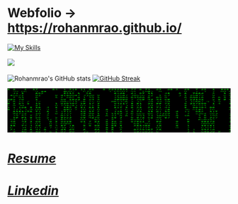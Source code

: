 # Webfolio -> https://rohanmrao.github.io/

[![My Skills](https://skillicons.dev/icons?i=py,js,matlab,cs,nodejs,flask,aws,azure,terraform,ros,tensorflow,git,bitbucket,docker,linux)](https://skillicons.dev)<br><br>
![](https://komarev.com/ghpvc/?username=Rohanmrao&color=green)<br><br>
![Rohanmrao's GitHub stats](https://github-readme-stats.vercel.app/api?username=Rohanmrao&show=reviews,prs_merged,prs_merged_percentage&show_icons=true&theme=chartreuse-dark&rank_icon=github) 
[![GitHub Streak](https://streak-stats.demolab.com?user=Rohanmrao&theme=chartreuse-dark&card_width=370)](https://git.io/streak-stats)
<!--[![Top Langs](https://readme-stats.clckblog.space/api/top-langs/?username=Rohanmrao&layout=donut&show_icons=true&theme=chartreuse-dark)](https://github.com/Rohanmrao/github-readme-stats)-->
<img src="https://github.com/Rohanmrao/Rohanmrao/blob/main/matrix_4.gif" width="1000" height="100" />

# [***Resume***](https://github.com/Rohanmrao/Rohanmrao/blob/main/Resume_word_nov23_spaced_photo.pdf)
# [***Linkedin***](https://www.linkedin.com/in/rohan-mahesh-rao-0aba62187/)

<!--
**Rohanmrao/Rohanmrao** is a ✨ _special_ ✨ repository because its `README.md` (this file) appears on your GitHub profile.

Here are some ideas to get you started:

- 🔭 I’m currently working on ...
- 🌱 I’m currently learning ...
- 👯 I’m looking to collaborate on ...
- 🤔 I’m looking for help with ...
- 💬 Ask me about ...
- 📫 How to reach me: ...
- 😄 Pronouns: ...
- ⚡ Fun fact: ...
-->
